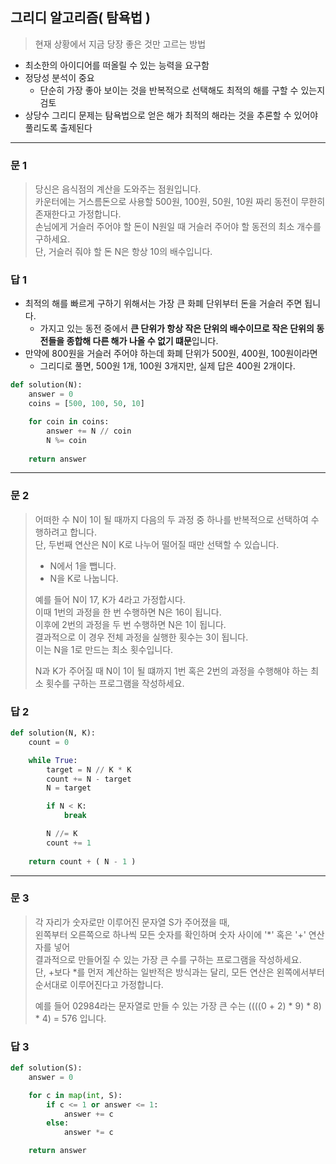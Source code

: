 ## 그리디 알고리즘( 탐욕법 )

> 현재 상황에서 지금 당장 좋은 것만 고르는 방법

* 최소한의 아이디어를 떠올릴 수 있는 능력을 요구함
* 정당성 분석이 중요
    * 단순히 가장 좋아 보이는 것을 반복적으로 선택해도 최적의 해를 구할 수 있는지 검토
* 상당수 그리디 문제는 탐욕법으로 얻은 해가 최적의 해라는 것을 추론할 수 있어야 풀리도록 출제된다

---

### 문 1
> 당신은 음식점의 계산을 도와주는 점원입니다. <br>
> 카운터에는 거스름돈으로 사용할 500원, 100원, 50원, 10원 짜리 동전이 무한히 존재한다고 가정합니다. <br>
> 손님에게 거슬러 주어야 할 돈이 N원일 때 거슬러 주어야 할 동전의 최소 개수를 구하세요. <br>
> 단, 거슬러 줘야 할 돈 N은 항상 10의 배수입니다.

### 답 1

* 최적의 해를 빠르게 구하기 위해서는 가장 큰 화폐 단위부터 돈을 거슬러 주면 됩니다.
    * 가지고 있는 동전 중에서 **큰 단위가 항상 작은 단위의 배수이므로 작은 단위의 동전들을 종합해 다른 해가 나올 수 없기 떄문**입니다.
* 만약에 800원을 거슬러 주어야 하는데 화폐 단위가 500원, 400원, 100원이라면 
    * 그리디로 풀면, 500원 1개, 100원 3개지만, 실제 답은 400원 2개이다.

```python
def solution(N):
    answer = 0
    coins = [500, 100, 50, 10]

    for coin in coins:
        answer += N // coin
        N %= coin
        
    return answer
```

---

### 문 2
> 어떠한 수 N이 1이 될 때까지 다음의 두 과정 중 하나를 반복적으로 선택하여 수행하려고 합니다. <br>
> 단, 두번째 연산은 N이 K로 나누어 떨어질 때만 선택할 수 있습니다. <br>
> * N에서 1을 뺍니다.
> * N을 K로 나눕니다.
> 
> 예를 들어 N이 17, K가 4라고 가정합시다. <br>
> 이때 1번의 과정을 한 번 수행하면 N은 16이 됩니다. <br>
> 이후에 2번의 과정을 두 번 수행하면 N은 1이 됩니다. <br>
> 결과적으로 이 경우 전체 과정을 실행한 횟수는 3이 됩니다. <br>
> 이는 N을 1로 만드는 최소 횟수입니다.
> 
> N과 K가 주어질 때 N이 1이 될 떄까지 1번 혹은 2번의 과정을 수행해야 하는 최소 횟수를 구하는 프로그램을 작성하세요.

### 답 2
```python
def solution(N, K):
    count = 0

    while True:
        target = N // K * K
        count += N - target
        N = target

        if N < K:
            break

        N //= K
        count += 1
    
    return count + ( N - 1 )
```

---

### 문 3
> 각 자리가 숫자로만 이루어진 문자열 S가 주어졌을 때, <br>
> 왼쪽부터 오른쪽으로 하나씩 모든 숫자를 확인하며 숫자 사이에 '*' 혹은 '+' 연산자를 넣어 <br>
> 결과적으로 만들어질 수 있는 가장 큰 수를 구하는 프로그램을 작성하세요. <br>
> 단, +보다 *를 먼저 계산하는 일반적은 방식과는 달리, 모든 연산은 왼쪽에서부터 순서대로 이루어진다고 가정합니다.
> 
> 예를 들어 02984라는 문자열로 만들 수 있는 가장 큰 수는 ((((0 + 2) * 9) * 8) * 4) = 576 입니다.

### 답 3
```python
def solution(S):
    answer = 0

    for c in map(int, S):
        if c <= 1 or answer <= 1:
            answer += c
        else:
            answer *= c

    return answer
```
